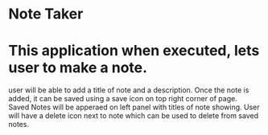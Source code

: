 # Note Taker  
# This application when executed, lets user to make a note.  
user will be able to add a title of note and a description.
Once the note is added, it can be saved using a save icon on top right corner of page.  
Saved Notes will be apperaed on left panel with titles of note showing.
User will have a delete icon next to note which can be used to delete from saved notes.



